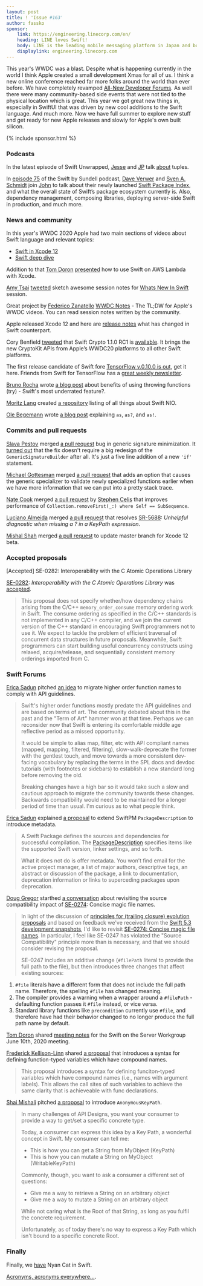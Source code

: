 ```yaml
---
layout: post
title: ! 'Issue #163'
author: fassko
sponsor:
    link: https://engineering.linecorp.com/en/
    heading: LINE loves Swift!
    body: LINE is the leading mobile messaging platform in Japan and boasts one of the largest Swift codebases in Asia. In addition to supporting Swift versions from day 1, we strongly value semantics, protocols, and strongly typed systems. Many of our members are also active in the OSS community and support both local and global meetups and peer labs. Come join us and see what Swift can do in the real world.
    displaylink: engineering.linecorp.com
---
```


This year's WWDC was a blast. Despite what is happening currently in the world I think Apple created a small development Xmas for all of us. I think a new online conference reached far more folks around the world than ever before. We have completely revamped [All-New Developer Forums](https://developer.apple.com/forums/). As well there were many community-based side events that were not tied to the physical location which is great.
This year we got great new things in, especially in SwiftUI that was driven by new cool additions to the Swift language. And much more.
Now we have full summer to explore new stuff and get ready for new Apple releases and slowly for Apple's own built silicon.

<!--excerpt-->

{% include sponsor.html %}

### Podcasts

In the latest episode of Swift Unwrapped, [Jesse](https://twitter.com/jesse_squires) and [JP](https://twitter.com/simjp) talk [about](https://spec.fm/podcasts/swift-unwrapped/fxMk4ipF) tuples.

In [episode 75](https://www.swiftbysundell.com/podcast/75/) of the Swift by Sundell podcast, [Dave Verwer](https://twitter.com/daveverwer) and [Sven A. Schmidt](https://twitter.com/_sa_s) join [John](https://twitter.com/johnsundell) to talk about their newly launched [Swift Package Index](https://swiftpackageindex.com/), and what the overall state of Swift’s package ecosystem currently is. Also, dependency management, composing libraries, deploying server-side Swift in production, and much more.

### News and community

In this year's WWDC 2020 Apple had two main sections of videos about Swift language and relevant topics:

* [Swift in Xcode 12](https://developer.apple.com/news/?id=4nh602ih)
* [Swift deep dive](https://developer.apple.com/news/?id=tjv7v7k1)

Addition to that [Tom Doron](https://twitter.com/tomerdoron) [presented](https://t.co/EjxMrRoGLj?amp=1) how to use Swift on AWS Lambda with Xcode.

[Amy Tsai](https://twitter.com/mousiechika) [tweeted](https://twitter.com/mousiechika/status/1275547535206166531) sketch awesome session notes for [Whats New In Swift](https://developer.apple.com/videos/play/wwdc2020/10170/) session.

Great project by [Federico Zanatello](https://twitter.com/zntfdr) [WWDC Notes](https://www.wwdcnotes.com/) - The TL;DW for Apple's WWDC videos. You can read session notes written by the community.

Apple released Xcode 12 and here are [release notes](https://developer.apple.com/documentation/xcode-release-notes/xcode-12-beta-release-notes#Swift) what has changed in Swift counterpart.

Cory Benfield [tweeted](https://twitter.com/Lukasaoz/status/1275167892510826502) that Swift Crypto 1.1.0 RC1 is [available](https://github.com/apple/swift-crypto/releases/tag/1.1.0-rc.1). It brings the new CryptoKit APIs from Apple’s WWDC20 platforms to all other Swift platforms.

The first release candidate of Swift fore [TensorFlow v.0.10.0 is out](https://github.com/tensorflow/swift/blob/master/Installation.md#release-candidates), get it here. Friends from Swift for TensorFlow has a [great weekly newsletter](https://www.s4tfnews.com/).

[Bruno Rocha](https://twitter.com/rockthebruno) wrote [a blog post](https://swiftrocks.com/benefits-of-throwing-functions-try-swift-underrated-feature) about benefits of using throwing functions (try) - Swift's most underrated feature?.

[Moritz Lang](https://twitter.com/slashmodev) created [a repository](https://github.com/slashmo/awesome-swift-nio) listing of all things about Swift NIO.

[Ole Begemann](https://twitter.com/olebegemann) wrote [a blog post](https://oleb.net/2020/as/) explaining `as`, `as?`, and `as!`.

### Commits and pull requests

[Slava Pestov](https://twitter.com/slava_pestov) merged [a pull request](https://github.com/apple/swift/pull/32488) bug in generic signature minimization. It [turned out](https://twitter.com/slava_pestov/status/1274914547728515072) that the fix doesn't require a big redesign of the `GenericSignatureBuilder` after all. It's just a five line addition of a new `'if'` statement.

[Michael Gottesman](https://github.com/gottesmm) merged [a pull request](https://github.com/apple/swift/pull/32627) that adds an option that causes the generic specializer to validate newly specialized functions earlier when we have more information that we can put into a pretty stack trace.

[Nate Cook](https://twitter.com/nnnnnnnn) merged [a pull request](https://github.com/apple/swift/pull/32451) by [Stephen Celis](https://twitter.com/stephencelis/) that improves performance of `Collection.removeFirst(_:) where Self == SubSequence`.

[Luciano Almeida](https://github.com/LucianoPAlmeida) merged [a pull request](https://github.com/apple/swift/pull/32376) that resolves [SR-5688](https://bugs.swift.org/browse/SR-5688): *Unhelpful diagnostic when missing a ? in a KeyPath expression*.

[Mishal Shah](https://github.com/shahmishal) merged [a pull request](https://github.com/apple/swift/pull/32502) to update master branch for Xcode 12 beta.

### Accepted proposals

[Accepted] SE-0282: Interoperability with the C Atomic Operations Library

[SE-0282](https://forums.swift.org/t/se-0282-review-2-interoperability-with-the-c-atomic-operations-library/37360/12): *Interoperability with the C Atomic Operations Library* was [accepted](https://forums.swift.org/t/accepted-se-0282-interoperability-with-the-c-atomic-operations-library/38050).

> This proposal does not specify whether/how dependency chains arising from the C/C++ `memory_order_consume` memory ordering work in Swift. The consume ordering as specified in the C/C++ standards is not implemented in any C/C++ compiler, and we join the current version of the C++ standard in encouraging Swift programmers not to use it. We expect to tackle the problem of efficient traversal of concurrent data structures in future proposals. Meanwhile, Swift programmers can start building useful concurrency constructs using relaxed, acquire/release, and sequentially consistent memory orderings imported from C.

### Swift Forums

[Erica Sadun](https://twitter.com/ericasadun) pitched [an idea](https://forums.swift.org/t/returning-to-an-old-hobbyhorse-migrating-higher-order-function-names-to-comply-with-api-guidelines/37728) to migrate higher order function names to comply with API guidelines.

> Swift's higher order functions mostly predate the API guidelines and are based on terms of art. The community debated about this in the past and the "Term of Art" hammer won at that time. Perhaps we can reconsider now that Swift is entering its comfortable middle age reflective period as a missed opportunity.
>
> It would be simple to alias map, filter, etc with API compliant names (mapped, mapping, filtered, filtering), slow-walk-deprecate the former with the gentlest touch, and move towards a more consistent dev-facing vocabulary by replacing the terms in the SPL docs and devdoc tutorials (with footnotes or sidebars) to establish a new standard long before removing the old.
>
> Breaking changes have a high bar so it would take such a slow and cautious approach to migrate the community towards these changes. Backwards compatibility would need to be maintained for a longer period of time than usual. I'm curious as to what people think.

[Erica Sadun](https://twitter.com/ericasadun) explained [a proposal](https://forums.swift.org/t/extend-swiftpm-packagedescription-to-introduce-metadata/37722) to extend SwiftPM `PackageDescription` to introduce metadata.

> A Swift Package defines the sources and dependencies for successful compilation. The [PackageDescription](https://docs.swift.org/package-manager/) specifies items like the supported Swift version, linker settings, and so forth.
> 
> What it does not do is offer metadata. You won’t find email for the active project manager, a list of major authors, descriptive tags, an abstract or discussion of the package, a link to documentation, deprecation information or links to superceding packages upon deprecation.

[Doug Gregor](https://twitter.com/dgregor79) starthed [a conversation](https://forums.swift.org/t/revisiting-the-source-compatibility-impact-of-se-0274-concise-magic-file-names/37720) about revisiting the source compatibility impact of [SE-0274](https://github.com/apple/swift-evolution/blob/master/proposals/0274-magic-file.md): Concise magic file names.

> In light of the discussion of [principles for (trailing closure) evolution proposals](https://forums.swift.org/t/principles-for-trailing-closure-evolution-proposals/37265) and based on feedback we've received from the [Swift 5.3 development snapshots](https://swift.org/download/#snapshots), I'd like to revisit [SE-0274: Concise magic file names](https://github.com/apple/swift-evolution/blob/master/proposals/0274-magic-file.md). In particular, I feel like SE-0247 has violated the "Source Compatibility" principle more than is necessary, and that we should consider revising the proposal.
> 
> SE-0247 includes an additive change (`#filePath` literal to provide the full path to the file), but then introduces three changes that affect existing sources:
> 
1. `#file` literals have a different form that does not include the full path name. Therefore, the spelling `#file` has changed meaning.
2. The compiler provides a warning when a wrapper around a `#filePath` -defaulting function passes it `#file` instead, or vice versa.
3. Standard library functions like `precondition` currently use `#file`, and therefore have had their behavior changed to no longer produce the full path name by default.

[Tom Doron](https://forums.swift.org/u/tomerd) shared [meeting notes](https://forums.swift.org/t/june-10th-2020/37863) for the Swift on the Server Workgroup June 10th, 2020 meeting.

[Frederick Kellison-Linn](https://twitter.com/jumhyn) shared [a proposal](https://forums.swift.org/t/compound-variable-names/37963) that introduces a syntax for defining function-typed variables which have compound names.

> This proposal introduces a syntax for defining funciton-typed variables which have compound names (i.e., names with argument labels). This allows the call sites of such variables to achieve the same clarity that is achieveable with func declarations.

[Shai Mishali](https://twitter.com/freak4pc) pitched [a proposal](https://forums.swift.org/t/introduce-anonymouskeypath/38080) to introduce `AnonymousKeyPath`.

> In many challenges of API Designs, you want your consumer to provide a way to get/set a specific concrete type.
> 
> Today, a consumer can express this idea by a Key Path, a wonderful concept in Swift. My consumer can tell me:
> 
> * This is how you can get a String from MyObject (KeyPath)
> * This is how you can mutate a String on MyObject (WritableKeyPath)
> 
> Commonly, though, you want to ask a consumer a different set of questions:
> 
> * Give me a way to retrieve a String on an arbitrary object
> * Give me a way to mutate a String on an arbitrary object
> 
> While not caring what is the Root of that String, as long as you fulfil the concrete requirement.
> 
> Unfortunately, as of today there's no way to express a Key Path which isn't bound to a specific concrete Root.

### Finally

Finally, we [have](https://twitter.com/Valzevul/status/1275164878056103936) Nyan Cat in Swift.

[Acronyms, acronyms everywhere...](https://twitter.com/jckarter/status/1275423569552400384).
